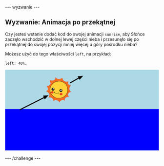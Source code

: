 --- wyzwanie ---

## Wyzwanie: Animacja po przekątnej

Czy jesteś wstanie dodać kod do swojej animacji `sunrise`, aby Słońce zaczęło wschodzić w dolnej lewej części nieba i przesunęło się po przekątnej do swojej pozycji mniej więcej u góry pośrodku nieba?

Możesz użyć do tego właściwości `left`, na przykład:

    left: 40%;
    

![zrzut ekranu](images/sunrise-left.png)

--- /challenge ---